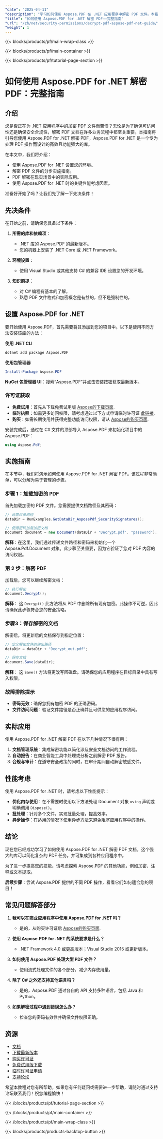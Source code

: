 ```yaml
---
"date": "2025-04-11"
"description": "学习如何使用 Aspose.PDF 在 .NET 应用程序中解密 PDF 文件。本指南涵盖设置、实施和实际应用。"
"title": "如何使用 Aspose.PDF for .NET 解密 PDF——完整指南"
"url": "/zh/net/security-permissions/decrypt-pdf-aspose-pdf-net-guide/"
"weight": 1
---
```


{{< blocks/products/pf/main-wrap-class >}}

{{< blocks/products/pf/main-container >}}

{{< blocks/products/pf/tutorial-page-section >}}


# 如何使用 Aspose.PDF for .NET 解密 PDF：完整指南

## 介绍

您是否正在为 .NET 应用程序中的加密 PDF 文件而苦恼？无论是为了确保可访问性还是确保安全合规性，解密 PDF 文档在许多业务流程中都至关重要。本指南将引导您使用 Aspose.PDF for .NET 解密 PDF，Aspose.PDF for .NET 是一个专为处理 PDF 操作而设计的高效且功能强大的库。

在本文中，我们将介绍：
- 使用 Aspose.PDF for .NET 设置您的环境。
- 解密 PDF 文件的分步实施指南。
- PDF 解密在现实场景中的实际应用。
- 使用 Aspose.PDF for .NET 时的关键性能考虑因素。

准备好开始了吗？让我们先了解一下先决条件！

## 先决条件

在开始之前，请确保您具备以下条件：
1. **所需的库和依赖项**：
   - .NET 库的 Aspose.PDF 的最新版本。
   - 您的机器上安装了 .NET Core 或 .NET Framework。

2. **环境设置**：
   - 使用 Visual Studio 或其他支持 C# 的兼容 IDE 设置您的开发环境。

3. **知识前提**：
   - 对 C# 编程有基本的了解。
   - 熟悉 PDF 文件格式和加密概念是有益的，但不是强制性的。

## 设置 Aspose.PDF for .NET

要开始使用 Aspose.PDF，首先需要将其添加到您的项目中。以下是使用不同方法安装该库的方法：

**使用 .NET CLI**
```bash
dotnet add package Aspose.PDF
```

**使用包管理器**
```powershell
Install-Package Aspose.PDF
```

**NuGet 包管理器 UI**：搜索“Aspose.PDF”并点击安装按钮获取最新版本。

### 许可证获取
- **免费试用**：首先从下载免费试用版 [Aspose的下载页面](https://releases。aspose.com/pdf/net/).
- **临时执照**：如需更多访问权限，请考虑通过以下方式申请临时许可证 [此链接](https://purchase。aspose.com/temporary-license/).
- **购买**：如需长期使用并获得完整功能访问权限，请从 [Aspose的购买页面](https://purchase。aspose.com/buy).

安装完成后，通过在 C# 文件的顶部导入 Aspose.PDF 来初始化项目中的 Aspose.PDF：
```csharp
using Aspose.Pdf;
```

## 实施指南

在本节中，我们将演示如何使用 Aspose.PDF for .NET 解密 PDF。该过程非常简单，可以分解为易于管理的步骤。

### 步骤 1：加载加密的 PDF

首先加载加密的 PDF 文件。您需要提供文档路径及其密码：
```csharp
// 设置目录路径
dataDir = RunExamples.GetDataDir_AsposePdf_SecuritySignatures();

// 使用密码加载加密文档
Document document = new Document(dataDir + "Decrypt.pdf", "password");
```
**解释**：在这里，我们通过传递文件路径和密码来初始化一个 Aspose.Pdf.Document 对象。此步骤至关重要，因为它验证了您对 PDF 内容的访问权限。

### 第 2 步：解密 PDF

加载后，您可以继续解密文档：
```csharp
// 执行解密
document.Decrypt();
```
**解释**： 这 `Decrypt()` 此方法将从 PDF 中删除所有现有加密。此操作不可逆，因此请确保此步骤符合您的安全策略。

### 步骤3：保存解密的文档

解密后，将更新后的文档保存到指定位置：
```csharp
// 定义解密文件的输出路径
dataDir = dataDir + "Decrypt_out.pdf";

// 保存文档
document.Save(dataDir);
```
**解释**： 这 `Save()` 方法将更改写回磁盘。请确保您的应用程序在目标目录中具有写入权限。

### 故障排除提示
- **密码无效**：确保您拥有加密 PDF 的正确密码。
- **文件访问问题**：验证文件路径是否正确并且可供您的应用程序访问。

## 实际应用

使用 Aspose.PDF for .NET 解密 PDF 在以下几种情况下很有用：
1. **文档管理系统**：集成解密功能以简化涉及安全文档访问的工作流程。
2. **自动报告**：在商业智能工具中处理或分析之前解密 PDF 报告。
3. **合规与审计**：在遵守安全政策的同时，在审计期间自动解密敏感文件。

## 性能考虑

使用 Aspose.PDF for .NET 时，请考虑以下性能提示：
- **优化内存使用**：在不需要时使用以下方法处理 Document 对象 `using` 声明或明确调用 `Dispose()`。
- **批处理**：针对多个文件，实现批量处理，提高效率。
- **异步操作**：在适用的情况下使用异步方法来避免阻塞应用程序中的操作。

## 结论

现在您已经成功学习了如何使用 Aspose.PDF for .NET 解密 PDF 文档。这个强大的库可以简化复杂的 PDF 任务，并可集成到各种应用程序中。 

为了进一步提高您的技能，请考虑探索 Aspose.PDF 的其他功能，例如加密、注释或文本提取。

**后续步骤**：尝试 Aspose.PDF 提供的不同 PDF 操作，看看它们如何适合您的项目！

## 常见问题解答部分

1. **我可以在商业应用程序中使用 Aspose.PDF for .NET 吗？**
   - 是的，从购买许可证后 [Aspose的购买页面](https://purchase。aspose.com/buy).

2. **使用 Aspose.PDF for .NET 的系统要求是什么？**
   - .NET Framework 4.0 或更高版本；Visual Studio 2015 或更新版本。

3. **如何使用 Aspose.PDF 处理大型 PDF 文件？**
   - 使用流式处理文件的各个部分，减少内存使用量。

4. **除了 C# 之外还支持其他语言吗？**
   - 是的，Aspose.PDF 通过各自的 API 支持多种语言，包括 Java 和 Python。

5. **如果解密过程中遇到错误怎么办？**
   - 检查您的密码有效性并确保文件权限正确。

## 资源
- [文档](https://reference.aspose.com/pdf/net/)
- [下载最新版本](https://releases.aspose.com/pdf/net/)
- [购买许可证](https://purchase.aspose.com/buy)
- [免费试用版下载](https://releases.aspose.com/pdf/net/)
- [临时许可证申请](https://purchase.aspose.com/temporary-license/)
- [支持论坛](https://forum.aspose.com/c/pdf/10)

希望本教程对您有所帮助。如果您有任何疑问或需要进一步帮助，请随时通过支持论坛联系我们！祝您编程愉快！


{{< /blocks/products/pf/tutorial-page-section >}}

{{< /blocks/products/pf/main-container >}}

{{< /blocks/products/pf/main-wrap-class >}}

{{< blocks/products/products-backtop-button >}}
